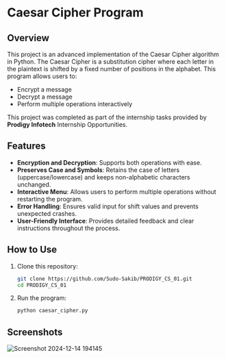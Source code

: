 # Caesar Cipher Program

## Overview
This project is an advanced implementation of the Caesar Cipher algorithm in Python. The Caesar Cipher is a substitution cipher where each letter in the plaintext is shifted by a fixed number of positions in the alphabet. This program allows users to:
- Encrypt a message
- Decrypt a message
- Perform multiple operations interactively

This project was completed as part of the internship tasks provided by **Prodigy Infotech** Internship Opportunities.


## Features
- **Encryption and Decryption**: Supports both operations with ease.
- **Preserves Case and Symbols**: Retains the case of letters (uppercase/lowercase) and keeps non-alphabetic characters unchanged.
- **Interactive Menu**: Allows users to perform multiple operations without restarting the program.
- **Error Handling**: Ensures valid input for shift values and prevents unexpected crashes.
- **User-Friendly Interface**: Provides detailed feedback and clear instructions throughout the process.

## How to Use
1. Clone this repository:
   ```bash
   git clone https://github.com/Sudo-Sakib/PRODIGY_CS_01.git
   cd PRODIGY_CS_01
   ```
2. Run the program:
   ```bash
   python caesar_cipher.py
   ```
## Screenshots

![Screenshot 2024-12-14 194145](https://github.com/user-attachments/assets/adcad1d5-6d3b-4848-9294-7d4b7b255cf5)

